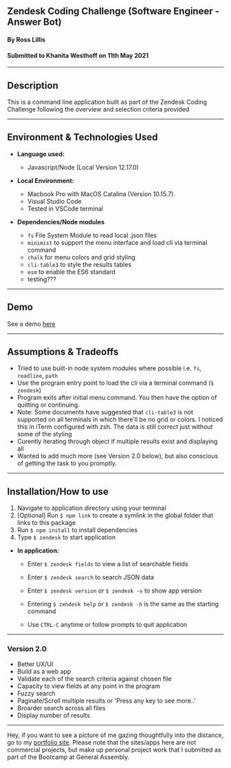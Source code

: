 <!-- TODO
          do a app user flow
          format each file
          Test how to show properties with arrays..
          refactor
          add tests
          validation messages (pre-load/cache keys/values)
          fuzzy search
-->

## Zendesk Coding Challenge (Software Engineer - Answer Bot)

#### By Ross Lillis

#### Submitted to Khanita Westhoff on 11th May 2021

---

## Description

This is a command line application built as part of the Zendesk Coding Challenge following the overview and selection criteria provided

---

## Environment & Technologies Used

- **Language used:**
  - Javascript/Node (Local Version 12.17.0)
- **Local Environment:**

  - Macbook Pro with MacOS Catalina (Version 10.15.7).
  - Visual Studio Code
  - Tested in VSCode terminal

- **Dependencies/Node modules**
  - `fs` File System Module to read local .json files
  - `minimist` to support the menu interface and load cli via terminal command
  - `chalk` for menu colors and grid styling
  - `cli-table3` to style the results tables
  - `esm` to enable the ES6 standard
  - testing???

---

## Demo

See a demo [here](https://vimeo.com/547309000)

---

## Assumptions & Tradeoffs

- Tried to use built-in node system modules where possible i.e. `fs`, `readline`, `path`
- Use the program entry point to load the cli via a terminal command (`$ zendesk`)
- Program exits after initial menu command. You then have the option of quitting or continuing.
- Note: Some documents have suggested that `cli-table3` is not supported on all terminals in which there'll be no grid or colors. I noticed this in iTerm configured with zsh. The data is still correct just without some of the styling
- Curently iterating through object if multiple results exist and displaying all
- Wanted to add much more (see Version 2.0 below), but also conscious of getting the task to you promptly.

---

## Installation/How to use

1. Navigate to application directory using your terminal
2. [Optional] Run `$ npm link` to create a symlink in the global folder that links to this package
3. Run `$ npm install` to install dependencies
4. Type `$ zendesk` to start application

- **In application:**

  - Enter `$ zendesk fields` to view a list of searchable fields
  - Enter `$ zendesk search` to search JSON data
  - Enter `$ zendesk version` or `$ zendesk -v` to show app version
  - Entering `$ zendesk help` or `$ zendesk -h` is the same as the starting command

  - Use `CTRL-C` anytime or follow prompts to quit application

---

### Version 2.0

- Better UX/UI
- Build as a web app
- Validate each of the search criteria against chosen file
- Capacity to view fields at any point in the program
- Fuzzy search
- Paginate/Scroll multiple results or 'Press any key to see more..'
- Broarder search across all files
- Display number of results

---

Hey, if you want to see a picture of me gazing thoughtfully into the distance, go to my [portfolio site](http://www.rosslillis.com/). Please note that the sites/apps here are not commercial projects, but make up personal project work that I submitted as part of the Bootcamp at General Assembly.
